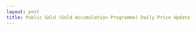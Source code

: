 ```yaml
---
layout: post
title: Public Gold (Gold Accumulation Programme) Daily Price Update
---
```

<script src="https://unpkg.com/lightweight-charts/dist/lightweight-charts.standalone.production.js"></script>
<div id="chart-container" style="height: 400px;"></div>
<script src="{{ base.url | prepend: site.url }}/assets/js/pgdp.min.js"></script>
